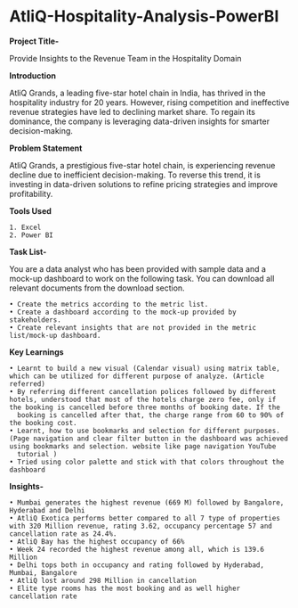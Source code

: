 # AtliQ-Hospitality-Analysis-PowerBI

**Project Title-**

Provide Insights to the Revenue Team in the Hospitality Domain

**Introduction**

AtliQ Grands, a leading five-star hotel chain in India, has thrived in the hospitality industry for 20 years. However, rising competition and ineffective revenue strategies have led to declining market share. To regain its dominance, the company is leveraging data-driven insights for smarter decision-making.

**Problem Statement**

AtliQ Grands, a prestigious five-star hotel chain, is experiencing revenue decline due to inefficient decision-making. To reverse this trend, it is investing in data-driven solutions to refine pricing strategies and improve profitability.

**Tools Used**

    1. Excel
    2. Power BI

**Task List-**

You are a data analyst who has been provided with sample data and a mock-up dashboard to work on the following task. You can download all relevant documents from the download section.

    • Create the metrics according to the metric list.
    • Create a dashboard according to the mock-up provided by stakeholders.
    • Create relevant insights that are not provided in the metric list/mock-up dashboard.

**Key Learnings**

    • Learnt to build a new visual (Calendar visual) using matrix table, which can be utilized for different purpose of analyze. (Article referred)
    • By referring different cancellation polices followed by different hotels, understood that most of the hotels charge zero fee, only if the booking is cancelled before three months of booking date. If the    
      booking is cancelled after that, the charge range from 60 to 90% of the booking cost.
    • Learnt, how to use bookmarks and selection for different purposes. (Page navigation and clear filter button in the dashboard was achieved using bookmarks and selection. website like page navigation YouTube 
      tutorial )
    • Tried using color palette and stick with that colors throughout the dashboard

**Insights-**

    • Mumbai generates the highest revenue (669 M) followed by Bangalore, Hyderabad and Delhi
    • AtliQ Exotica performs better compared to all 7 type of properties with 320 Million revenue, rating 3.62, occupancy percentage 57 and cancellation rate as 24.4%.
    • AtliQ Bay has the highest occupancy of 66%
    • Week 24 recorded the highest revenue among all, which is 139.6 Million
    • Delhi tops both in occupancy and rating followed by Hyderabad, Mumbai, Bangalore
    • AtliQ lost around 298 Million in cancellation
    • Elite type rooms has the most booking and as well higher cancellation rate
